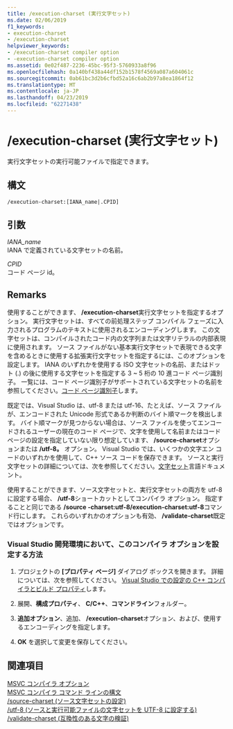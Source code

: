 ```yaml
---
title: /execution-charset (実行文字セット)
ms.date: 02/06/2019
f1_keywords:
- execution-charset
- /execution-charset
helpviewer_keywords:
- /execution-charset compiler option
- -execution-charset compiler option
ms.assetid: 0e02f487-2236-45bc-95f3-5760933a8f96
ms.openlocfilehash: 0a140bf438a44df152b1578f4569a087a604061c
ms.sourcegitcommit: 0ab61bc3d2b6cfbd52a16c6ab2b97a8ea1864f12
ms.translationtype: MT
ms.contentlocale: ja-JP
ms.lasthandoff: 04/23/2019
ms.locfileid: "62271438"
---
```

# <a name="execution-charset-set-execution-character-set"></a>/execution-charset (実行文字セット)

実行文字セットの実行可能ファイルで指定できます。

## <a name="syntax"></a>構文

```
/execution-charset:[IANA_name|.CPID]
```

## <a name="arguments"></a>引数

*IANA_name*<br/>
IANA で定義されている文字セットの名前。

*CPID*<br/>
コード ページ id。

## <a name="remarks"></a>Remarks

使用することができます、 **/execution-charset**実行文字セットを指定するオプション。 実行文字セットは、すべての前処理ステップ コンパイル フェーズに入力されるプログラムのテキストに使用されるエンコーディングします。 この文字セットは、コンパイルされたコード内の文字列または文字リテラルの内部表現に使用されます。 ソース ファイルがない基本実行文字セットで表現できる文字を含めるときに使用する拡張実行文字セットを指定するには、このオプションを設定します。 IANA のいずれかを使用する ISO 文字セットの名前、またはドット (.) の後に使用する文字セットを指定する 3 ~ 5 桁の 10 進コード ページ識別子。 一覧には、コード ページ識別子がサポートされている文字セットの名前を参照してください。[コード ページ識別子](/windows/desktop/Intl/code-page-identifiers)します。

既定では、Visual Studio は、utf-8 または utf-16、たとえば、ソース ファイルが、エンコードされた Unicode 形式であるか判断のバイト順マークを検出します。 バイト順マークが見つからない場合は、ソース ファイルを使ってエンコードされるユーザーの現在のコード ページで、文字を使用して名前またはコード ページの設定を指定していない限り想定しています、 **/source-charset**オプションまたは **/utf-8。** オプション。 Visual Studio では、いくつかの文字エン コードのいずれかを使用して、C++ ソース コードを保存できます。 ソースと実行文字セットの詳細については、次を参照してください。[文字セット](../../cpp/character-sets.md)言語ドキュメント。

使用することができます、ソース文字セットと、実行文字セットの両方を utf-8 に設定する場合、 **/utf-8**ショートカットとしてコンパイラ オプション。 指定することと同じである **/source -charset:utf-8/execution-charset:utf-8**コマンド行にします。 これらのいずれかのオプションも有効、 **/validate-charset**既定ではオプションです。

### <a name="to-set-this-compiler-option-in-the-visual-studio-development-environment"></a>Visual Studio 開発環境において、このコンパイラ オプションを設定する方法

1. プロジェクトの **[プロパティ ページ]** ダイアログ ボックスを開きます。 詳細については、次を参照してください。 [Visual Studio での設定の C++ コンパイラとビルド プロパティ](../working-with-project-properties.md)します。

1. 展開、**構成プロパティ**、 **C/C++**、**コマンドライン**フォルダー。

1. **追加オプション**、追加、 **/execution-charset**オプション、および、使用するエンコーディングを指定します。

1. **OK** を選択して変更を保存してください。

## <a name="see-also"></a>関連項目

[MSVC コンパイラ オプション](compiler-options.md)<br/>
[MSVC コンパイラ コマンド ラインの構文](compiler-command-line-syntax.md)<br/>
[/source-charset (ソース文字セットの設定)](source-charset-set-source-character-set.md)<br/>
[/utf-8 (ソースと実行可能ファイルの文字セットを UTF-8 に設定する)](utf-8-set-source-and-executable-character-sets-to-utf-8.md)<br/>
[/validate-charset (互換性のある文字の検証)](validate-charset-validate-for-compatible-characters.md)
